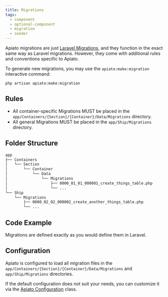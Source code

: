 ```yaml
---
title: Migrations
tags:
  - component
  - optional-component
  - migration
  - seeder
---
```


Apiato migrations are just [Laravel Migrations](https://laravel.com/docs/migrations),
and they function in the exact same way as Laravel migrations.
However, they come with additional rules and conventions specific to Apiato.

To generate new migrations, you may use the `apiato:make:migration` interactive command:

```
php artisan apiato:make:migration
```

## Rules

- All container-specific Migrations MUST be placed in the `app/Containers/{Section}/{Container}/Data/Migrations` directory.
- All general Migrations MUST be placed in the `app/Ship/Migrations` directory.

## Folder Structure

```markdown
app
├── Containers
│   └── Section
│       └── Container
│           └── Data
│               └── Migrations
│                   ├── 0000_01_01_000001_create_things_table.php
│                   └── ...
└── Ship
    └── Migrations
        ├── 0000_02_02_000002_create_another_things_table.php
        └── ...
```

## Code Example

Migrations are defined exactly as you would define them in Laravel.

## Configuration
Apiato is configured
to load all migration files in the `app/Containers/{Section}/{Container}/Data/Migrations` and `app/Ship/Migrations` directories.

If the default configuration does not suit your needs, you can customize it
via the [Apiato Configuration](../../framework-features/advance-configuration.mdx#migrations) class.
